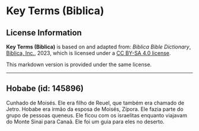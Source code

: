 # Key Terms (Biblica)

## License Information

**Key Terms (Biblica)** is based on and adapted from: _Biblica Bible Dictionary_, [Biblica, Inc.](https://www.biblica.com/), 2023, which is licensed under a [CC BY-SA 4.0 license](https://creativecommons.org/licenses/by-sa/4.0/legalcode.en).

This markdown version is provided under the same license.



--------------------------------

## Hobabe (id: 145896)

Cunhado de Moisés. Ele era filho de Reuel, que também era chamado de Jetro. Hobabe era irmão da esposa de Moisés, Zípora. Ele fazia parte do grupo de pessoas queneus. Ele ficou com os israelitas enquanto viajavam do Monte Sinai para Canaã. Ele foi um guia para eles no deserto.


